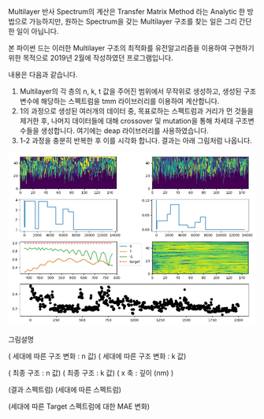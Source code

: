 Multilayer 반사 Spectrum의 계산은 Transfer Matrix Method 라는 Analytic 한 방법으로 가능하지만,
원하는 Spectrum을 갖는 Multilayer 구조를 찾는 일은 그리 간단한 일이 아닙니다.

본 파이썬 드는 이러한 Multilayer 구조의 최적화를 유전알고리즘을 이용하여 구현하기 위한 목적으로
2019년 2월에 작성하였던 프로그램입니다.

내용은 다음과 같습니다.
1. Multilayer의 각 층의 n, k, t 값을 주어진 범위에서 무작위로 생성하고, 생성된 구조변수에 해당하는 스펙트럼을 tmm 라이브러리를 이용하여 계산합니다.
2. 1의 과정으로 생성된 여러개의 데이터 중, 목표로하는 스펙트럼과 거리가 먼 것들을 제거한 후, 나머지 데이터들에 대해 crossover 및 mutation을 통해 차세대 구조변수들을 생성합니다. 여기에는 deap 라이브러리를 사용하였습니다.
3. 1-2 과정을 충분히 반복한 후 이를 시각화 합니다. 결과는 아래 그림처럼 나옵니다. 






![Figure_1](https://github.com/active02/Evolution-Multilayer/blob/master/result.png)




그림설명

( 세대에 따른 구조 변화 : n 값)  ( 세대에 따른 구조 변화 : k 값)

( 최종 구조 : n 값)             ( 최종 구조 : k 값) ( x 축 : 깊이 (nm) )

(결과 스펙트럼)                 (세대에 따른 스펙트럼)

(세대에 따른 Target 스펙트럼에 대한 MAE 변화)
